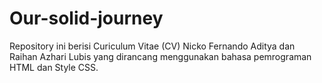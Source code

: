 # Our-solid-journey
Repository ini berisi Curiculum Vitae (CV) Nicko Fernando Aditya dan Raihan Azhari Lubis yang dirancang menggunakan bahasa pemrograman HTML dan Style CSS. 
